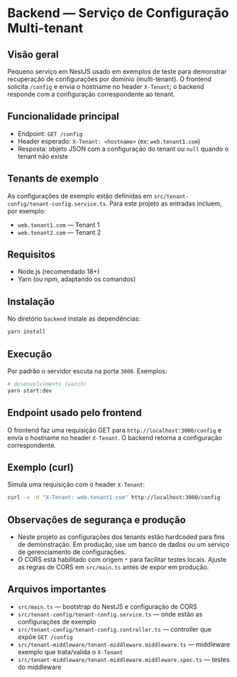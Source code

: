 # Backend — Serviço de Configuração Multi-tenant

Visão geral
------------
Pequeno serviço em NestJS usado em exemplos de teste para demonstrar recuperação de configurações por domínio (multi-tenant). O frontend solicita `/config` e envia o hostname no header `X-Tenant`; o backend responde com a configuração correspondente ao tenant.

Funcionalidade principal
------------------------
- Endpoint: `GET /config`
- Header esperado: `X-Tenant: <hostname>` (ex: `web.tenant1.com`)
- Resposta: objeto JSON com a configuração do tenant ou `null` quando o tenant não existe

Tenants de exemplo
------------------
As configurações de exemplo estão definidas em `src/tenant-config/tenant-config.service.ts`. Para este projeto as entradas incluem, por exemplo:

- `web.tenant1.com` — Tenant 1
- `web.tenant2.com` — Tenant 2

Requisitos
---------
- Node.js (recomendado 18+)
- Yarn (ou npm, adaptando os comandos)

Instalação
---------
No diretório `backend` instale as dependências:

```bash
yarn install
```

Execução
--------
Por padrão o servidor escuta na porta `3000`. Exemplos:

```bash
# desenvolvimento (watch)
yarn start:dev
```

Endpoint usado pelo frontend
---------------------------
O frontend faz uma requisição GET para `http://localhost:3000/config` e envia o hostname no header `X-Tenant`. O backend retorna a configuração correspondente.

Exemplo (curl)
--------------
Simula uma requisição com o header `X-Tenant`:

```bash
curl -v -H "X-Tenant: web.tenant1.com" http://localhost:3000/config
```

Observações de segurança e produção
----------------------------------
- Neste projeto as configurações dos tenants estão hardcoded para fins de demonstração. Em produção, use um banco de dados ou um serviço de gerenciamento de configurações.
- O CORS está habilitado com origem `*` para facilitar testes locais. Ajuste as regras de CORS em `src/main.ts` antes de expor em produção.

Arquivos importantes
--------------------
- `src/main.ts` — bootstrap do NestJS e configuração de CORS
- `src/tenant-config/tenant-config.service.ts` — onde estão as configurações de exemplo
- `src/tenant-config/tenant-config.controller.ts` — controller que expõe `GET /config`
- `src/tenant-middleware/tenant-middleware.middleware.ts` — middleware exemplo que trata/valida o `X-Tenant`
- `src/tenant-middleware/tenant-middleware.middleware.spec.ts` — testes do middleware

